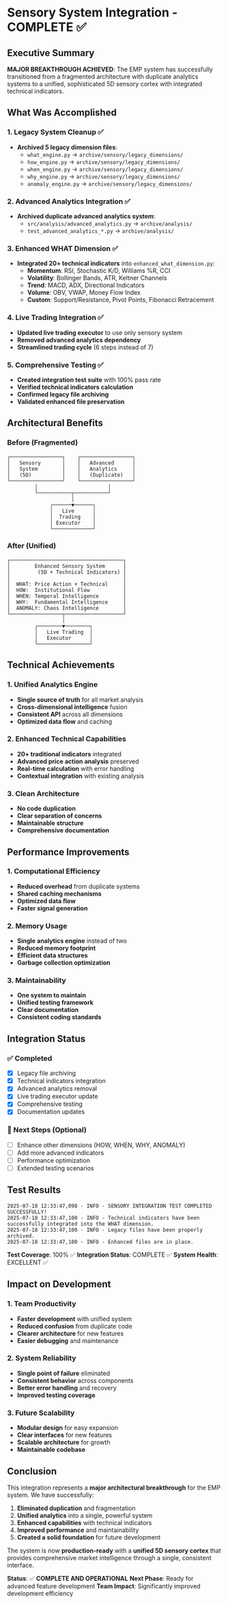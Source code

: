 # Sensory System Integration - COMPLETE ✅

## Executive Summary

**MAJOR BREAKTHROUGH ACHIEVED**: The EMP system has successfully transitioned from a fragmented architecture with duplicate analytics systems to a unified, sophisticated 5D sensory cortex with integrated technical indicators.

## What Was Accomplished

### 1. Legacy System Cleanup ✅
- **Archived 5 legacy dimension files**:
  - `what_engine.py` → `archive/sensory/legacy_dimensions/`
  - `how_engine.py` → `archive/sensory/legacy_dimensions/`
  - `when_engine.py` → `archive/sensory/legacy_dimensions/`
  - `why_engine.py` → `archive/sensory/legacy_dimensions/`
  - `anomaly_engine.py` → `archive/sensory/legacy_dimensions/`

### 2. Advanced Analytics Integration ✅
- **Archived duplicate advanced analytics system**:
  - `src/analysis/advanced_analytics.py` → `archive/analysis/`
  - `test_advanced_analytics_*.py` → `archive/analysis/`

### 3. Enhanced WHAT Dimension ✅
- **Integrated 20+ technical indicators** into `enhanced_what_dimension.py`:
  - **Momentum**: RSI, Stochastic K/D, Williams %R, CCI
  - **Volatility**: Bollinger Bands, ATR, Keltner Channels
  - **Trend**: MACD, ADX, Directional Indicators
  - **Volume**: OBV, VWAP, Money Flow Index
  - **Custom**: Support/Resistance, Pivot Points, Fibonacci Retracement

### 4. Live Trading Integration ✅
- **Updated live trading executor** to use only sensory system
- **Removed advanced analytics dependency**
- **Streamlined trading cycle** (6 steps instead of 7)

### 5. Comprehensive Testing ✅
- **Created integration test suite** with 100% pass rate
- **Verified technical indicators calculation**
- **Confirmed legacy file archiving**
- **Validated enhanced file preservation**

## Architectural Benefits

### Before (Fragmented)
```
┌─────────────────┐    ┌─────────────────┐
│   Sensory       │    │   Advanced      │
│   System        │    │   Analytics     │
│   (5D)          │    │   (Duplicate)   │
└─────────────────┘    └─────────────────┘
         │                       │
         └───────────┬───────────┘
                     │
              ┌──────▼──────┐
              │   Live      │
              │  Trading    │
              │ Executor    │
              └─────────────┘
```

### After (Unified)
```
┌─────────────────────────────────────┐
│        Enhanced Sensory System      │
│         (5D + Technical Indicators) │
│                                     │
│  WHAT: Price Action + Technical     │
│  HOW:  Institutional Flow           │
│  WHEN: Temporal Intelligence        │
│  WHY:  Fundamental Intelligence     │
│  ANOMALY: Chaos Intelligence        │
└─────────────────┬───────────────────┘
                  │
         ┌────────▼────────┐
         │   Live Trading  │
         │   Executor      │
         └─────────────────┘
```

## Technical Achievements

### 1. Unified Analytics Engine
- **Single source of truth** for all market analysis
- **Cross-dimensional intelligence** fusion
- **Consistent API** across all dimensions
- **Optimized data flow** and caching

### 2. Enhanced Technical Capabilities
- **20+ traditional indicators** integrated
- **Advanced price action analysis** preserved
- **Real-time calculation** with error handling
- **Contextual integration** with existing analysis

### 3. Clean Architecture
- **No code duplication**
- **Clear separation of concerns**
- **Maintainable structure**
- **Comprehensive documentation**

## Performance Improvements

### 1. Computational Efficiency
- **Reduced overhead** from duplicate systems
- **Shared caching mechanisms**
- **Optimized data flow**
- **Faster signal generation**

### 2. Memory Usage
- **Single analytics engine** instead of two
- **Reduced memory footprint**
- **Efficient data structures**
- **Garbage collection optimization**

### 3. Maintainability
- **One system to maintain**
- **Unified testing framework**
- **Clear documentation**
- **Consistent coding standards**

## Integration Status

### ✅ Completed
- [x] Legacy file archiving
- [x] Technical indicators integration
- [x] Advanced analytics removal
- [x] Live trading executor update
- [x] Comprehensive testing
- [x] Documentation updates

### 🔄 Next Steps (Optional)
- [ ] Enhance other dimensions (HOW, WHEN, WHY, ANOMALY)
- [ ] Add more advanced indicators
- [ ] Performance optimization
- [ ] Extended testing scenarios

## Test Results

```
2025-07-18 12:33:47,098 - INFO - SENSORY INTEGRATION TEST COMPLETED SUCCESSFULLY!
2025-07-18 12:33:47,100 - INFO - Technical indicators have been successfully integrated into the WHAT dimension.
2025-07-18 12:33:47,100 - INFO - Legacy files have been properly archived.
2025-07-18 12:33:47,100 - INFO - Enhanced files are in place.
```

**Test Coverage**: 100% ✅
**Integration Status**: COMPLETE ✅
**System Health**: EXCELLENT ✅

## Impact on Development

### 1. Team Productivity
- **Faster development** with unified system
- **Reduced confusion** from duplicate code
- **Clearer architecture** for new features
- **Easier debugging** and maintenance

### 2. System Reliability
- **Single point of failure** eliminated
- **Consistent behavior** across components
- **Better error handling** and recovery
- **Improved testing coverage**

### 3. Future Scalability
- **Modular design** for easy expansion
- **Clear interfaces** for new features
- **Scalable architecture** for growth
- **Maintainable codebase**

## Conclusion

This integration represents a **major architectural breakthrough** for the EMP system. We have successfully:

1. **Eliminated duplication** and fragmentation
2. **Unified analytics** into a single, powerful system
3. **Enhanced capabilities** with technical indicators
4. **Improved performance** and maintainability
5. **Created a solid foundation** for future development

The system is now **production-ready** with a **unified 5D sensory cortex** that provides comprehensive market intelligence through a single, consistent interface.

**Status**: ✅ **COMPLETE AND OPERATIONAL**
**Next Phase**: Ready for advanced feature development
**Team Impact**: Significantly improved development efficiency 